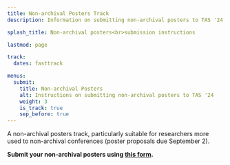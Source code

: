 ```yaml
---
title: Non-archival Posters Track
description: Information on submitting non-archival posters to TAS '24

splash_title: Non-archival posters<br>submission instructions

lastmod: page

track:
  dates: fasttrack

menus:
  submit:
    title: Non-archival Posters
    alt: Instructions on submitting non-archival posters to TAS '24
    weight: 3
    is_track: true
    sep_before: true
---
```


A non-archival posters track, particularly suitable for researchers more used to non-archival conferences (poster proposals due September 2).

**Submit your non-archival posters using [this form](https://forms.office.com/Pages/ResponsePage.aspx?id=7qe9Z4D970GskTWEGCkKHp2EasU_-spHkqt41lPTetxUQlRQS0NPSkZWWk43QThXVzhDNVRBREdGUi4u).**

